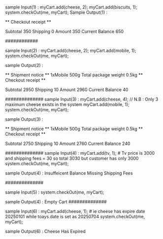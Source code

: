 sample Input(1) :
	myCart.add(cheese, 2);
	myCart.add(biscuits, 1);
	system.checkOut(me, myCart);
 Sample  Output(1) :
 
 ** Checkout receipt **

Subtotal        350
Shipping        0
Amount  350
Current Balance 650

############

sample Input(2) : 
 	myCart.add(cheese, 2);
	myCart.add(mobile, 1);
	system.checkOut(me, myCart);
 
 sample Output(2) : 
 
   ** Shipment notice **
1xMobile                500g
Total package weight 0.5kg
** Checkout receipt **

Subtotal        2950
Shipping        10
Amount  2960
Current Balance 40

##############
sample Input(3) :
	myCart.add(cheese, 4); // N.B : Only 3 maximum cheese exists in the system
	myCart.add(mobile, 1);
	system.checkOut(me, myCart);

 sample Output(3) : 
 
 ** Shipment notice **
1xMobile                500g
Total package weight 0.5kg
** Checkout receipt **

Subtotal        2750
Shipping        10
Amount  2760
Current Balance 240

##############
sample Input(4) :
	myCart.add(tv, 1); # Tv price is 3000 and shipping fees  = 30 so total 3030 but customer has only 3000
	system.checkOut(me, myCart);

 sample Output(4) : 
 Insuffeicent Balance Missing Shipping Fees

##############

 sample Input(5) :
	system.checkOut(me, myCart);

 sample Output(4) : 
Empty Cart
 ##############

 sample Input(6) :
 	myCart.add(cheese, 1); # ie cheese has expire date 20250101 while toays date is set as 20250704
	system.checkOut(me, myCart);

 sample Output(6) : 
Cheese Has Expired
